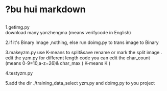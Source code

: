 # ?bu hui markdown
##
###
1.getimg.py  
    download many yanzhengma (means verifycode in English)

2.if it's Binary Image ,nothing,
    else run doimg.py to trans image to Binary

3.makeyzm.py
    use K-means to split&save
    rename or mark the split image . edit the yzm.py for different length code
    you can edit the char_count (means 0-9=10,a-z=26)& char_max ( K-means K )

4.testyzm.py
  

5.add the dir ./training_data_select yzm.py and doimg.py to you project
